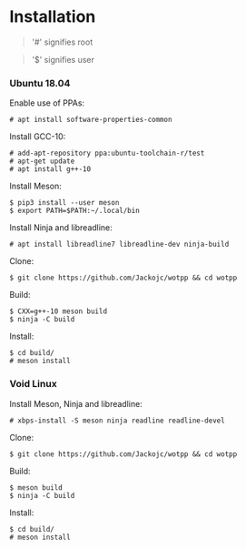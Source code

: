 # Installation

> '\#' signifies root

> '$' signifies user

### Ubuntu 18.04
Enable use of PPAs:
```
# apt install software-properties-common
```

Install GCC-10:
```
# add-apt-repository ppa:ubuntu-toolchain-r/test
# apt-get update
# apt install g++-10
```

Install Meson:
```
$ pip3 install --user meson
$ export PATH=$PATH:~/.local/bin
```

Install Ninja and libreadline:
```
# apt install libreadline7 libreadline-dev ninja-build
```

Clone:
```
$ git clone https://github.com/Jackojc/wotpp && cd wotpp
```

Build:
```
$ CXX=g++-10 meson build
$ ninja -C build
```

Install:
```
$ cd build/
# meson install
```

### Void Linux
Install Meson, Ninja and libreadline:
```
# xbps-install -S meson ninja readline readline-devel
```

Clone:
```
$ git clone https://github.com/Jackojc/wotpp && cd wotpp
```

Build:
```
$ meson build
$ ninja -C build
```

Install:
```
$ cd build/
# meson install
```

